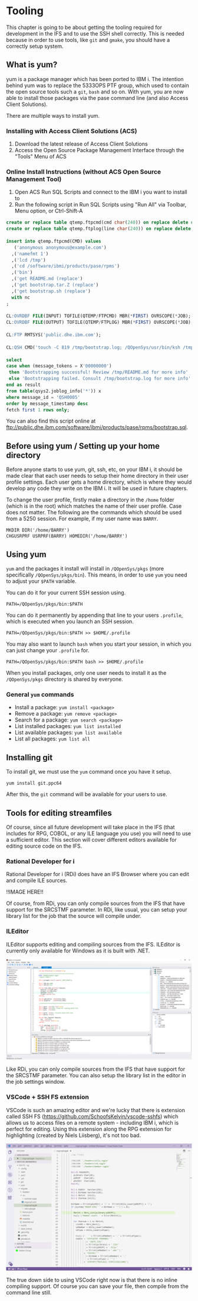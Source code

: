 # Tooling

This chapter is going to be about getting the tooling required for development in the IFS and to use the SSH shell correctly. This is needed because in order to use tools, like `git` and `gmake`, you should have a correctly setup system.

## What is yum?

yum is a package manager which has been ported to IBM i. The intention behind yum was to replace the 5333OPS PTF group, which used to contain the open source tools such a `git`, `bash` and so on. With yum, you are now able to install those packages via the pase command line (and also Access Client Solutions).

There are multiple ways to install yum. 

### Installing with Access Client Solutions (ACS)

1. Download the latest release of Access Client Solutions
2. Access the Open Source Package Management Interface through the "Tools" Menu of ACS

### Online Install Instructions (without ACS Open Source Management Tool)

1. Open ACS Run SQL Scripts and connect to the IBM i you want to install to
2. Run the following script in Run SQL Scripts using "Run All" via Toolbar, Menu option, or Ctrl-Shift-A

```sql
create or replace table qtemp.ftpcmd(cmd char(240)) on replace delete rows;
create or replace table qtemp.ftplog(line char(240)) on replace delete rows;

insert into qtemp.ftpcmd(CMD) values 
   ('anonymous anonymous@example.com')
  ,('namefmt 1')
  ,('lcd /tmp')
  ,('cd /software/ibmi/products/pase/rpms')
  ,('bin')
  ,('get README.md (replace')
  ,('get bootstrap.tar.Z (replace')
  ,('get bootstrap.sh (replace')
  with nc
;

CL:OVRDBF FILE(INPUT) TOFILE(QTEMP/FTPCMD) MBR(*FIRST) OVRSCOPE(*JOB);
CL:OVRDBF FILE(OUTPUT) TOFILE(QTEMP/FTPLOG) MBR(*FIRST) OVRSCOPE(*JOB);

CL:FTP RMTSYS('public.dhe.ibm.com');

CL:QSH CMD('touch -C 819 /tmp/bootstrap.log; /QOpenSys/usr/bin/ksh /tmp/bootstrap.sh > /tmp/bootstrap.log 2>&1');

select
case when (message_tokens = X'00000000')
 then 'Bootstrapping successful! Review /tmp/README.md for more info'
 else 'Bootstrapping failed. Consult /tmp/bootstrap.log for more info'
end as result
from table(qsys2.joblog_info('*')) x
where message_id = 'QSH0005'
order by message_timestamp desc
fetch first 1 rows only;
```

You can also find this script online at ftp://public.dhe.ibm.com/software/ibmi/products/pase/rpms/bootstrap.sql.

## Before using yum / Setting up your home directory

Before anyone starts to use yum, git, ssh, etc, on your IBM i, it should be made clear that each user needs to setup their home directory in their user profile settings. Each user gets a home directory, which is where they would develop any code they write on the IBM i. It will be used in future chapters.

To change the user profile, firstly make a directory in the `/home` folder (which is in the root) which matches the name of their user profile. Case does not matter. The following are the commands which should be used from a 5250 session. For example, if my user name was `BARRY`.

```
MKDIR DIR('/home/BARRY')
CHGUSRPRF USRPRF(BARRY) HOMEDIR('/home/BARRY')
```

## Using yum

`yum` and the packages it install will install in `/QOpenSys/pkgs` (more specifically `/QOpenSys/pkgs/bin`). This means, in order to use `yum` you need to adjust your `$PATH` variable.

You can do it for your current SSH session using.

```
PATH=/QOpenSys/pkgs/bin:$PATH
```

You can do it permanently by appending that line to your users `.profile`, which is executed when you launch an SSH session.

```
PATH=/QOpenSys/pkgs/bin:$PATH >> $HOME/.profile
```

You may also want to launch `bash` when you start your session, in which you can just change your `.profile` for.


```
PATH=/QOpenSys/pkgs/bin:$PATH bash >> $HOME/.profile
```

When you install packages, only one user needs to install it as the `/QOpenSys/pkgs` directory is shared by everyone.

### General `yum` commands

* Install a package: `yum install <package>`
* Remove a package: `yum remove <package>`
* Search for a package: `yum search <package>`
* List installed packages: `yum list installed`
* List available packages: `yum list available`
* List all packages: `yum list all`

## Installing git

To install git, we must use the `yum` command once you have it setup.

```
yum install git.ppc64
```

After this, the `git` command will be available for your users to use.

## Tools for editing streamfiles

Of course, since all future development will take place in the IFS (that includes for RPG, COBOL, or any ILE language you use) you will need to use a sufficient editor. This section will cover different editors available for editing source code on the IFS.

### Rational Developer for i

Rational Developer for i (RDi) does have an IFS Browser where you can edit and compile ILE sources.

!!IMAGE HERE!!

Of course, from RDi, you can only compile sources from the IFS that have support for the SRCSTMF parameter. In RDi, like usual, you can setup your library list for the job that the source will compile under.

### ILEditor

ILEditor supports editing and compiling sources from the IFS. ILEditor is currently only available for Windows as it is built with .NET.

![](./images/ileditor.png)

Like RDi, you can only compile sources from the IFS that have support for the SRCSTMF parameter. You can also setup the library list in the editor in the job settings window.

### VSCode + SSH FS extension

VSCode is such an amazing editor and we're lucky that there is extension called SSH FS (https://github.com/SchoofsKelvin/vscode-sshfs) which allows us to access files on a remote system - including IBM i, which is perfect for editing. Using this extension along the RPG extension for highlighting (created by Niels Liisberg), it's not too bad.

![](./images/vscode-sshfs.png)

The true down side to using VSCode right now is that there is no inline compiling support. Of course you can save your file, then compile from the command line still.
